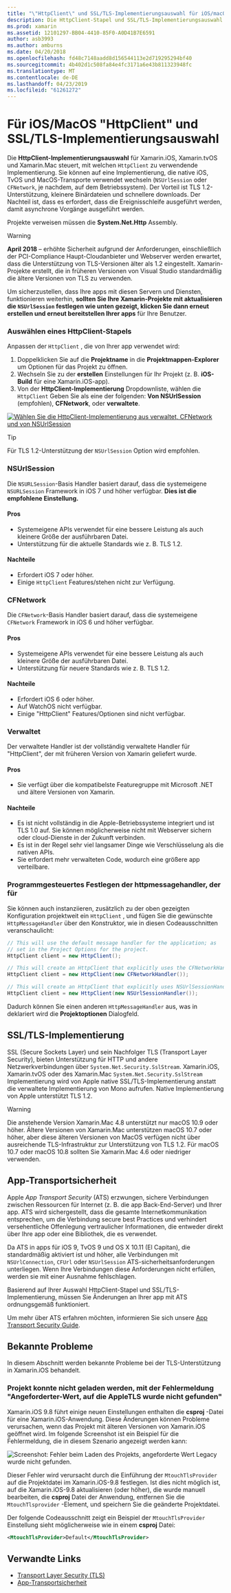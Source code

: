 ```yaml
---
title: "\"HttpClient\" und SSL/TLS-Implementierungsauswahl für iOS/macOS"
description: Die HttpClient-Stapel und SSL/TLS-Implementierungsauswahl bestimmt die "HttpClient" und SSL/TLS-Implementierung, die von Ihrer Xamarin iOS, TvOS und MacOS-app verwendet wird.
ms.prod: xamarin
ms.assetid: 12101297-BB04-4410-85F0-A0D41B7E6591
author: asb3993
ms.author: amburns
ms.date: 04/20/2018
ms.openlocfilehash: fd48c7148aadd8d156544113e2d719295294bf40
ms.sourcegitcommit: 4b402d1c508fa84e4fc3171a6e43b811323948fc
ms.translationtype: MT
ms.contentlocale: de-DE
ms.lasthandoff: 04/23/2019
ms.locfileid: "61261272"
---
```

# <a name="httpclient-and-ssltls-implementation-selector-for-iosmacos"></a>Für iOS/MacOS "HttpClient" und SSL/TLS-Implementierungsauswahl

Die **HttpClient-Implementierungsauswahl** für Xamarin.iOS, Xamarin.tvOS und Xamarin.Mac steuert, mit welchen `HttpClient` zu verwendende Implementierung. Sie können auf eine Implementierung, die native iOS, TvOS und MacOS-Transporte verwendet wechseln (`NSUrlSession` oder `CFNetwork`, je nachdem, auf dem Betriebssystem). Der Vorteil ist TLS 1.2-Unterstützung, kleinere Binärdateien und schnellere downloads. Der Nachteil ist, dass es erfordert, dass die Ereignisschleife ausgeführt werden, damit asynchrone Vorgänge ausgeführt werden.

Projekte verweisen müssen die **System.Net.Http** Assembly.

> [!WARNING]
> **April 2018** – erhöhte Sicherheit aufgrund der Anforderungen, einschließlich der PCI-Compliance Haupt-Cloudanbieter und Webserver werden erwartet, dass die Unterstützung von TLS-Versionen älter als 1.2 eingestellt.  Xamarin-Projekte erstellt, die in früheren Versionen von Visual Studio standardmäßig die ältere Versionen von TLS zu verwenden.
>
> Um sicherzustellen, dass Ihre apps mit diesen Servern und Diensten, funktionieren weiterhin, **sollten Sie Ihre Xamarin-Projekte mit aktualisieren die `NSUrlSession` festlegen wie unten gezeigt, klicken Sie dann erneut erstellen und erneut bereitstellen Ihrer apps** für Ihre Benutzer.

### <a name="selecting-an-httpclient-stack"></a>Auswählen eines HttpClient-Stapels

Anpassen der `HttpClient` , die von Ihrer app verwendet wird:

1. Doppelklicken Sie auf die **Projektname** in die **Projektmappen-Explorer** um Optionen für das Projekt zu öffnen.
2. Wechseln Sie zu der **erstellen** Einstellungen für Ihr Projekt (z. B. **iOS-Build** für eine Xamarin.iOS-app).
3. Von der **HttpClient-Implementierung** Dropdownliste, wählen die `HttpClient` Geben Sie als eine der folgenden: **Von NSUrlSession** (empfohlen), **CFNetwork**, oder **verwaltete**.

[![Wählen Sie die HttpClient-Implementierung aus verwaltet, CFNetwork und von NSUrlSession](http-stack-images/http-xs-sml.png)](http-stack-images/http-xs.png#lightbox)

> [!TIP]
> Für TLS 1.2-Unterstützung der `NSUrlSession` Option wird empfohlen.

### <a name="nsurlsession"></a>NSUrlSession

Die `NSURLSession`-Basis Handler basiert darauf, dass die systemeigene `NSURLSession` Framework in iOS 7 und höher verfügbar. 
**Dies ist die empfohlene Einstellung.**

#### <a name="pros"></a>Pros

- Systemeigene APIs verwendet für eine bessere Leistung als auch kleinere Größe der ausführbaren Datei.
- Unterstützung für die aktuelle Standards wie z. B. TLS 1.2.

#### <a name="cons"></a>Nachteile

- Erfordert iOS 7 oder höher.
- Einige `HttpClient` Features/stehen nicht zur Verfügung.

### <a name="cfnetwork"></a>CFNetwork

Die `CFNetwork`-Basis Handler basiert darauf, dass die systemeigene `CFNetwork` Framework in iOS 6 und höher verfügbar.

#### <a name="pros"></a>Pros

- Systemeigene APIs verwendet für eine bessere Leistung als auch kleinere Größe der ausführbaren Datei.
- Unterstützung für neuere Standards wie z. B. TLS 1.2.

#### <a name="cons"></a>Nachteile

- Erfordert iOS 6 oder höher.
- Auf WatchOS nicht verfügbar.
- Einige "HttpClient" Features/Optionen sind nicht verfügbar.

### <a name="managed"></a>Verwaltet

Der verwaltete Handler ist der vollständig verwaltete Handler für "HttpClient", der mit früheren Version von Xamarin geliefert wurde.

#### <a name="pros"></a>Pros

- Sie verfügt über die kompatibelste Featuregruppe mit Microsoft .NET und ältere Versionen von Xamarin.

#### <a name="cons"></a>Nachteile

- Es ist nicht vollständig in die Apple-Betriebssysteme integriert und ist TLS 1.0 auf. Sie können möglicherweise nicht mit Webserver sichern oder cloud-Dienste in der Zukunft verbinden.
- Es ist in der Regel sehr viel langsamer Dinge wie Verschlüsselung als die nativen APIs.
- Sie erfordert mehr verwalteten Code, wodurch eine größere app verteilbare.

### <a name="programmatically-setting-the-httpmessagehandler"></a>Programmgesteuertes Festlegen der httpmessagehandler, der für

Sie können auch instanziieren, zusätzlich zu der oben gezeigten Konfiguration projektweit ein `HttpClient` , und fügen Sie die gewünschte `HttpMessageHandler` über den Konstruktor, wie in diesen Codeausschnitten veranschaulicht:

```csharp
// This will use the default message handler for the application; as
// set in the Project Options for the project.
HttpClient client = new HttpClient();

// This will create an HttpClient that explicitly uses the CFNetworkHandler
HttpClient client = new HttpClient(new CFNetworkHandler());

// This will create an HttpClient that explicitly uses NSUrlSessionHandler
HttpClient client = new HttpClient(new NSUrlSessionHandler());
```

Dadurch können Sie einen anderen `HttpMessageHandler` aus, was in deklariert wird die **Projektoptionen** Dialogfeld.

## <a name="ssltls-implementation"></a>SSL/TLS-Implementierung

SSL (Secure Sockets Layer) und sein Nachfolger TLS (Transport Layer Security), bieten Unterstützung für HTTP und andere Netzwerkverbindungen über `System.Net.Security.SslStream`. Xamarin.iOS, Xamarin.tvOS oder des Xamarin.Mac `System.Net.Security.SslStream` Implementierung wird von Apple native SSL/TLS-Implementierung anstatt die verwaltete Implementierung von Mono aufrufen. Native Implementierung von Apple unterstützt TLS 1.2.

> [!WARNING]
> Die anstehende Version Xamarin.Mac 4.8 unterstützt nur macOS 10.9 oder höher.
> Ältere Versionen von Xamarin.Mac unterstützen macOS 10.7 oder höher, aber diese älteren Versionen von MacOS verfügen nicht über ausreichende TLS-Infrastruktur zur Unterstützung von TLS 1.2. Für macOS 10.7 oder macOS 10.8 sollten Sie Xamarin.Mac 4.6 oder niedriger verwenden.

## <a name="app-transport-security"></a>App-Transportsicherheit

Apple _App Transport Security_ (ATS) erzwungen, sichere Verbindungen zwischen Ressourcen für Internet (z. B. die app Back-End-Server) und Ihrer app. ATS wird sichergestellt, dass die gesamte Internetkommunikation entsprechen, um die Verbindung secure best Practices und verhindert versehentliche Offenlegung vertraulicher Informationen, die entweder direkt über Ihre app oder eine Bibliothek, die es verwendet.

Da ATS in apps für iOS 9, TvOS 9 und OS X 10.11 (El Capitan), die standardmäßig aktiviert ist und höher, alle Verbindungen mit `NSUrlConnection`, `CFUrl` oder `NSUrlSession` ATS-sicherheitsanforderungen unterliegen. Wenn Ihre Verbindungen diese Anforderungen nicht erfüllen, werden sie mit einer Ausnahme fehlschlagen.

Basierend auf Ihrer Auswahl HttpClient-Stapel und SSL/TLS-Implementierung, müssen Sie Änderungen an Ihrer app mit ATS ordnungsgemäß funktioniert.

Um mehr über ATS erfahren möchten, informieren Sie sich unsere [App Transport Security Guide](~/ios/app-fundamentals/ats.md).

## <a name="known-issues"></a>Bekannte Probleme

In diesem Abschnitt werden bekannte Probleme bei der TLS-Unterstützung in Xamarin.iOS behandelt.

### <a name="project-failed-to-load-with-error-requested-value-appletls-wasnt-found"></a>Projekt konnte nicht geladen werden, mit der Fehlermeldung "Angeforderter-Wert, auf die AppleTLS wurde nicht gefunden"

Xamarin.iOS 9.8 führt einige neuen Einstellungen enthalten die **csproj** -Datei für eine Xamarin.iOS-Anwendung. Diese Änderungen können Probleme verursachen, wenn das Projekt mit älteren Versionen von Xamarin.iOS geöffnet wird. Im folgende Screenshot ist ein Beispiel für die Fehlermeldung, die in diesem Szenario angezeigt werden kann:

![Screenshot: Fehler beim Laden des Projekts, angeforderte Wert Legacy wurde nicht gefunden.](http-stack-images/tlserror-xs.png)

Dieser Fehler wird verursacht durch die Einführung der `MtouchTlsProvider` auf die Projektdatei im Xamarin.iOS-9.8 festlegen. Ist dies nicht möglich ist, auf die Xamarin.iOS-9.8 aktualisieren (oder höher), die wurde manuell bearbeiten, die **csproj** Datei der Anwendung, entfernen Sie die `MtouchTlsprovider` -Element, und speichern Sie die geänderte Projektdatei.

Der folgende Codeausschnitt zeigt ein Beispiel der `MtouchTlsProvider` Einstellung sieht möglicherweise wie in einem **csproj** Datei:

```xml
<MtouchTlsProvider>Default</MtouchTlsProvider>
```

## <a name="related-links"></a>Verwandte Links

- [Transport Layer Security (TLS)](~/cross-platform/app-fundamentals/transport-layer-security.md)
- [App-Transportsicherheit](~/ios/app-fundamentals/ats.md)
